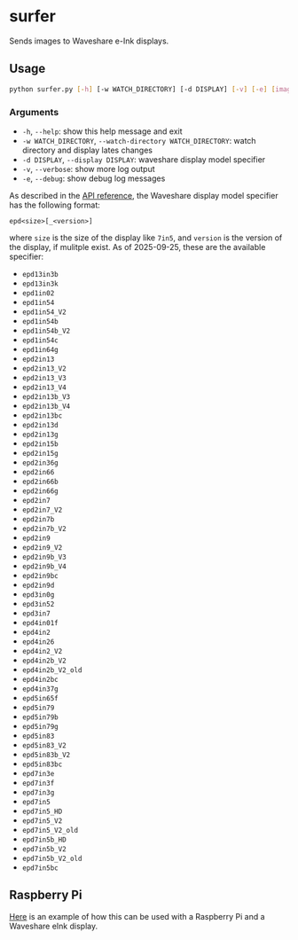 # surfer

Sends images to Waveshare e-Ink displays.

## Usage

```bash
python surfer.py [-h] [-w WATCH_DIRECTORY] [-d DISPLAY] [-v] [-e] [image]
```

### Arguments

- `-h`, `--help`: show this help message and exit
- `-w WATCH_DIRECTORY`, `--watch-directory WATCH_DIRECTORY`: watch directory and display lates changes
- `-d DISPLAY`, `--display DISPLAY`: waveshare display model specifier
- `-v`, `--verbose`: show more log output
- `-e`, `--debug`: show debug log messages

As described in the [API reference](), the Waveshare display model specifier has the following format:

```
epd<size>[_<version>]
```
where `size` is the size of the display like `7in5`, and `version` is the version of the display, if mulitple exist.
As of 2025-09-25, these are the available specifier:

- `epd13in3b`
- `epd13in3k`
- `epd1in02`
- `epd1in54`
- `epd1in54_V2`
- `epd1in54b`
- `epd1in54b_V2`
- `epd1in54c`
- `epd1in64g`
- `epd2in13`
- `epd2in13_V2`
- `epd2in13_V3`
- `epd2in13_V4`
- `epd2in13b_V3`
- `epd2in13b_V4`
- `epd2in13bc`
- `epd2in13d`
- `epd2in13g`
- `epd2in15b`
- `epd2in15g`
- `epd2in36g`
- `epd2in66`
- `epd2in66b`
- `epd2in66g`
- `epd2in7`
- `epd2in7_V2`
- `epd2in7b`
- `epd2in7b_V2`
- `epd2in9`
- `epd2in9_V2`
- `epd2in9b_V3`
- `epd2in9b_V4`
- `epd2in9bc`
- `epd2in9d`
- `epd3in0g`
- `epd3in52`
- `epd3in7`
- `epd4in01f`
- `epd4in2`
- `epd4in26`
- `epd4in2_V2`
- `epd4in2b_V2`
- `epd4in2b_V2_old`
- `epd4in2bc`
- `epd4in37g`
- `epd5in65f`
- `epd5in79`
- `epd5in79b`
- `epd5in79g`
- `epd5in83`
- `epd5in83_V2`
- `epd5in83b_V2`
- `epd5in83bc`
- `epd7in3e`
- `epd7in3f`
- `epd7in3g`
- `epd7in5`
- `epd7in5_HD`
- `epd7in5_V2`
- `epd7in5_V2_old`
- `epd7in5b_HD`
- `epd7in5b_V2`
- `epd7in5b_V2_old`
- `epd7in5bc`

## Raspberry Pi

[Here](https://gist.github.com/Smonman/06d7121be082fc81029bc56003b665a4) is an example of how this can be used with a Raspberry Pi and a Waveshare eInk display.
